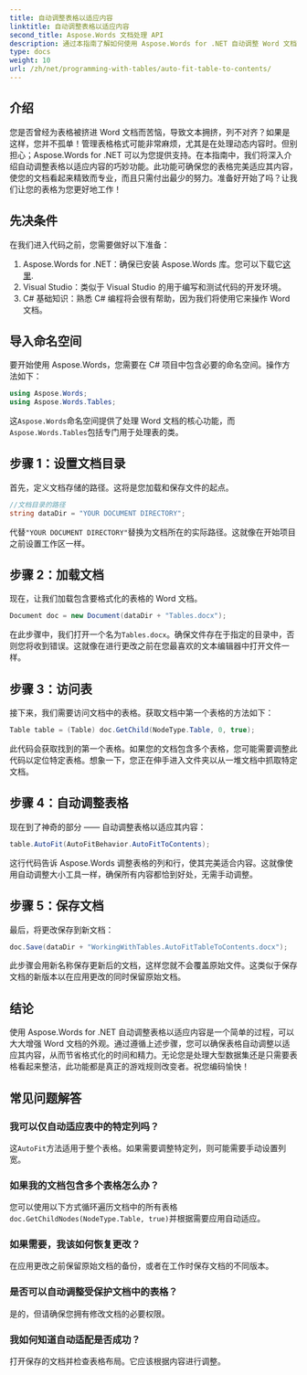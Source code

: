 ```yaml
---
title: 自动调整表格以适应内容
linktitle: 自动调整表格以适应内容
second_title: Aspose.Words 文档处理 API
description: 通过本指南了解如何使用 Aspose.Words for .NET 自动调整 Word 文档中的表格以适应内容。非常适合动态和整洁的文档格式。
type: docs
weight: 10
url: /zh/net/programming-with-tables/auto-fit-table-to-contents/
---
```

## 介绍

您是否曾经为表格被挤进 Word 文档而苦恼，导致文本拥挤，列不对齐？如果是这样，您并不孤单！管理表格格式可能非常麻烦，尤其是在处理动态内容时。但别担心；Aspose.Words for .NET 可以为您提供支持。在本指南中，我们将深入介绍自动调整表格以适应内容的巧妙功能。此功能可确保您的表格完美适应其内容，使您的文档看起来精致而专业，而且只需付出最少的努力。准备好开始了吗？让我们让您的表格为您更好地工作！

## 先决条件

在我们进入代码之前，您需要做好以下准备：

1.  Aspose.Words for .NET：确保已安装 Aspose.Words 库。您可以下载它[这里](https://releases.aspose.com/words/net/).
2. Visual Studio：类似于 Visual Studio 的用于编写和测试代码的开发环境。
3. C# 基础知识：熟悉 C# 编程将会很有帮助，因为我们将使用它来操作 Word 文档。

## 导入命名空间

要开始使用 Aspose.Words，您需要在 C# 项目中包含必要的命名空间。操作方法如下：

```csharp
using Aspose.Words;
using Aspose.Words.Tables;
```

这`Aspose.Words`命名空间提供了处理 Word 文档的核心功能，而`Aspose.Words.Tables`包括专门用于处理表的类。

## 步骤 1：设置文档目录

首先，定义文档存储的路径。这将是您加载和保存文件的起点。

```csharp
//文档目录的路径
string dataDir = "YOUR DOCUMENT DIRECTORY";
```

代替`"YOUR DOCUMENT DIRECTORY"`替换为文档所在的实际路径。这就像在开始项目之前设置工作区一样。

## 步骤 2：加载文档

现在，让我们加载包含要格式化的表格的 Word 文档。

```csharp
Document doc = new Document(dataDir + "Tables.docx");
```

在此步骤中，我们打开一个名为`Tables.docx`。确保文件存在于指定的目录中，否则您将收到错误。这就像在进行更改之前在您最喜欢的文本编辑器中打开文件一样。

## 步骤 3：访问表

接下来，我们需要访问文档中的表格。获取文档中第一个表格的方法如下：

```csharp
Table table = (Table) doc.GetChild(NodeType.Table, 0, true);
```

此代码会获取找到的第一个表格。如果您的文档包含多个表格，您可能需要调整此代码以定位特定表格。想象一下，您正在伸手进入文件夹以从一堆文档中抓取特定文档。

## 步骤 4：自动调整表格

现在到了神奇的部分 —— 自动调整表格以适应其内容：

```csharp
table.AutoFit(AutoFitBehavior.AutoFitToContents);
```

这行代码告诉 Aspose.Words 调整表格的列和行，使其完美适合内容。这就像使用自动调整大小工具一样，确保所有内容都恰到好处，无需手动调整。

## 步骤 5：保存文档

最后，将更改保存到新文档：

```csharp
doc.Save(dataDir + "WorkingWithTables.AutoFitTableToContents.docx");
```

此步骤会用新名称保存更新后的文档，这样您就不会覆盖原始文件。这类似于保存文档的新版本以在应用更改的同时保留原始文档。

## 结论

使用 Aspose.Words for .NET 自动调整表格以适应内容是一个简单的过程，可以大大增强 Word 文档的外观。通过遵循上述步骤，您可以确保表格自动调整以适应其内容，从而节省格式化的时间和精力。无论您是处理大型数据集还是只需要表格看起来整洁，此功能都是真正的游戏规则改变者。祝您编码愉快！

## 常见问题解答

### 我可以仅自动适应表中的特定列吗？
这`AutoFit`方法适用于整个表格。如果需要调整特定列，则可能需要手动设置列宽。

### 如果我的文档包含多个表格怎么办？
您可以使用以下方式循环遍历文档中的所有表格`doc.GetChildNodes(NodeType.Table, true)`并根据需要应用自动适应。

### 如果需要，我该如何恢复更改？
在应用更改之前保留原始文档的备份，或者在工作时保存文档的不同版本。

### 是否可以自动调整受保护文档中的表格？
是的，但请确保您拥有修改文档的必要权限。

### 我如何知道自动适配是否成功？
打开保存的文档并检查表格布局。它应该根据内容进行调整。